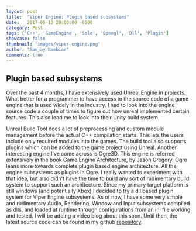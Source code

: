 ```yaml
---
layout: post
title:  "Viper Engine: Plugin based subsystems"
date:   2017-05-10 20:00:00 -0500
category: Post
tags: ['C++', 'GameEngine', 'Solo', 'Opengl', 'Dll', 'Plugin']
showcase: false
thumbnail: 'images/viper-engine.png'
author: "Sanjay Nambiar"
comments: true
---
```


## Plugin based subsystems

Over the past 4 months, I have extensively used Unreal Engine in projects. What better for a programmer to have access to the
source code of a game engine that is used widely in the industry. I had to look into the engine source code
a couple of times to figure out how unreal implemented certain features. This also lead me to look into their Unity build system.

Unreal Build Tool does a lot of preprocessing and custom module management before the actual C++ compilation starts. This lets
the users include only required modules into the games. The build tool also supports plugins which can be added to the game
project using Unreal. Another interesting engine I've come across is Ogre3D. This engine is referred extensively in the book
Game Engine Architecture, by Jason Gregory. Ogre leans more towards complete plugin based engine architecture. All the engine
subsystems as plugins in Ogre. I really wanted to experiment with that idea, but also didn't have the time to build any sort of
rudimentary build system to support such an architecture. Since my primary target platform is still windows (and potentially Xbox)
I decided to try a dll based plugin system for Viper Engine subsystems. As of now, I have some very simple and rudimentary
Audio, Rendering, Window and Input subsystems compiled as dlls, and loaded at runtime through configurations from an ini file
working and tested. I will be adding a video blog about this soon. Until then, the latest source code can be found in my github
[repository](https://github.com/sanjay-nambiar/ViperEngine).